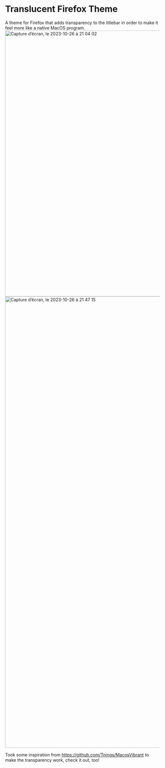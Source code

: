 # Translucent Firefox Theme
A theme for Firefox that adds transparency to the titlebar in order to make it feel more like a native MacOS program.
<img width="866" alt="Capture d’écran, le 2023-10-26 à 21 04 02" src="https://github.com/LouisPhilippeHeon/translucent-firefox-theme/assets/83369199/dcea3dc0-79d8-4292-ac16-a266e505b2e7">
<img width="1470" alt="Capture d’écran, le 2023-10-26 à 21 47 15" src="https://github.com/LouisPhilippeHeon/translucent-firefox-theme/assets/83369199/c82ebbd5-81c3-4834-a396-f652d81cf8b5">


Took some inspiration from https://github.com/Tnings/MacosVibrant to make the transparency work, check it out, too!
